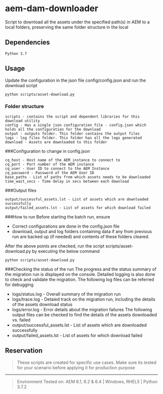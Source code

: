 # aem-dam-downloader							
Script to download all the assets under the specified path(s) in AEM to a local folders, preserving the same folder structure in the local 

## Dependencies
```
Python 3.7
```

## Usage

Update the configuration in the json file config/config.json and run the download script 
```
python scripts/asset-download.py
```

### Folder structure
```
scripts - contains the script and dependent libraries for this download utility
config - Has a single json configuration file - config.json which holds all the configuration for the download
output - outputs folder. This folder contains the output files  
logs - log files folder. This folder has all the logs generated
download - Assets are downloaded to this folder 
```

###Configuration to change in config.json
```
cq_host - Host name of the AEM instance to connect to 
cq_port - Port number of the AEM instance
cq_user - User ID to connect to the AEM Instance	
cq_password - Password of the AEM User ID
base_paths - List of paths from which assets needs to be downloaded
time_wait_secs - Time delay in secs between each download 
```

###Output files
```
output/successful_assets.lst - List of assets which are downloaded successfully
output/failed_assets.lst - List of assets for which download failed
```

###How to run
Before starting the batch run, ensure
+ Correct configurations are done in the config.json file 
+ download, output and log folders containing data if any from previous run are backed up (if needed) and contents of these folders cleared.  

After the above points are checked, run the script scripts/asset-download.py by executing the below command 
```
python scripts/asset-download.py 
```

###Checking the status of the run
The progress and the status summary of the migration run is displayed on the console. 
Detailed logging is also done to check and validate the migration. 
The following log files can be referred for debugging
+ logs/status.log - Overall summary of the migration run
+ logs/trace.log - Detaied track on the migration run, including the details of the assets download status
+ logs/error.log - Error details about the migration failures
The following output files can be checked to find the details of the assets downloaded vs. failed
+ output/successful_assets.lst - List of assets which are downloaded successfully
+ output/failed_assets.lst - List of assets for which download failed

## Reservation
> These scripts are created for specific use cases. Make sure its tested for your scenario before applying it for production purpose

---
> Environment Tested on:  AEM 6.1, 6.2 & 6.4 | Windows, RHEL5 | Python 3.7.2

